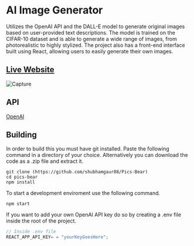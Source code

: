 # AI Image Generator

Utilizes the OpenAI API and the DALL-E model to generate original images based on user-provided text descriptions. The model is trained on the CIFAR-10 dataset and is able to generate a wide range of images, from photorealistic to highly stylized. The project also has a front-end interface built using React, allowing users to easily generate their own images.

## [Live Website](https://pics-bear1.vercel.app/)
![Capture](https://user-images.githubusercontent.com/69617120/210715188-2c7a72d4-5394-4a9f-b53f-690788c3ca04.PNG)

## API

[OpenAI](https://openai.com/api/)

## Building

In order to build this you must have git installed. Paste the following command in a directory of your choice.
Alternatively you can download the code as a .zip file and extract it.

```git
git clone (https://github.com/shubhamgaur08/Pics-Bear)
cd pics-bear
npm install
```

To start a development enviroment use the following command.

```npm
npm start
```

If you want to add your own OpenAI API key do so by creating a .env file inside the root of the project.

```js
// Inside .env file
REACT_APP_API_KEY= = "yourKeyGoesHere";
```
